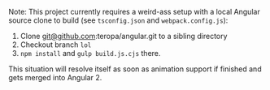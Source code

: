 Note: This project currently requires a weird-ass setup with a local Angular source clone to build (see `tsconfig.json` and `webpack.config.js`):

1. Clone git@github.com:teropa/angular.git to a sibling directory
2. Checkout branch `lol`
3. `npm install` and `gulp build.js.cjs` there.

This situation will resolve itself as soon as animation support if finished and gets
merged into Angular 2.
